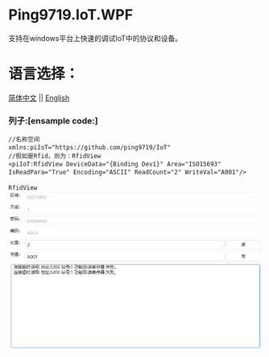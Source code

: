 ﻿# Ping9719.IoT.WPF
支持在windows平台上快速的调试IoT中的协议和设备。

# 语言选择：
[简体中文](README.md) || [English](README_en-US.md) 

### 列子:[ensample code:]
```CSharp
//名称空间
xmlns:piIoT="https://github.com/ping9719/IoT"
//假如是Rfid，则为：RfidView
<piIoT:RfidView DeviceData="{Binding Dev1}" Area="ISO15693" IsReadPara="True" Encoding="ASCII" ReadCount="2" WriteVal="A001"/>
```
`RfidView`
![](img/RfidView.png)